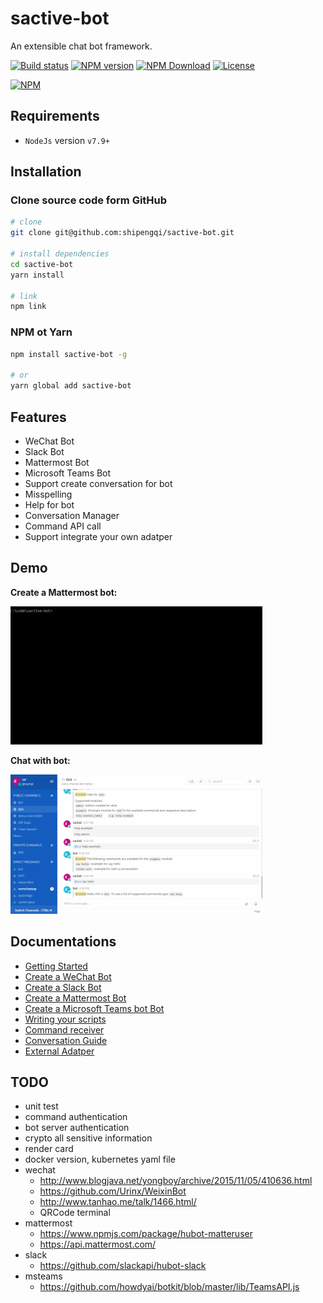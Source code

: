# sactive-bot
An extensible chat bot framework.

[![Build status][travis-image]][travis-url]
[![NPM version][npm-image]][npm-url]
[![NPM Download][npm-download]][npm-url]
[![License][license-image]][license-url]

[![NPM](https://nodei.co/npm/sactive-bot.png?downloads=true)](https://nodei.co/npm/sactive-bot/)

## Requirements
- `NodeJs` version `v7.9+`

## Installation
### Clone source code form GitHub
```bash
# clone
git clone git@github.com:shipengqi/sactive-bot.git

# install dependencies
cd sactive-bot
yarn install

# link
npm link
```

### NPM ot Yarn
```bash
npm install sactive-bot -g

# or
yarn global add sactive-bot
```

## Features
- WeChat Bot
- Slack Bot
- Mattermost Bot
- Microsoft Teams Bot
- Support create conversation for bot
- Misspelling
- Help for bot
- Conversation Manager
- Command API call
- Support integrate your own adatper

## Demo
**Create a Mattermost bot:**

<img src="docs/img/sbot_demo.gif" width="80%" height="">

**Chat with bot:**

<img src="docs/img/chat_bot_demo.gif" width="80%" height="">

## Documentations
- [Getting Started](docs/getting_started.md)
- [Create a WeChat Bot](docs/wechat_bot.md)
- [Create a Slack Bot](docs/slack_bot.md)
- [Create a Mattermost Bot](docs/mattermost_bot.md)
- [Create a Microsoft Teams bot Bot](docs/msteams_bot.md)
- [Writing your scripts](docs/scripts.md)
- [Command receiver](docs/command_receiver.md)
- [Conversation Guide](docs/conversation_guide.md)
- [External Adatper](docs/external_adapter.md)

## TODO
- unit test
- command authentication
- bot server authentication
- crypto all sensitive information
- render card
- docker version, kubernetes yaml file
- wechat
  - http://www.blogjava.net/yongboy/archive/2015/11/05/410636.html
  - https://github.com/Urinx/WeixinBot
  - http://www.tanhao.me/talk/1466.html/
  - QRCode terminal
- mattermost
  - https://www.npmjs.com/package/hubot-matteruser
  - https://api.mattermost.com/
- slack
  - https://github.com/slackapi/hubot-slack
- msteams
  - https://github.com/howdyai/botkit/blob/master/lib/TeamsAPI.js


[npm-image]: https://img.shields.io/npm/v/sactive-bot.svg?style=flat-square
[npm-url]: https://www.npmjs.com/package/sactive-bot
[travis-image]: https://img.shields.io/travis/shipengqi/sactive-bot/master.svg?style=flat-square
[travis-url]: https://www.travis-ci.org/shipengqi/sactive-bot
[npm-download]: https://img.shields.io/npm/dw/sactive-bot.svg?style=flat-square
[license-image]: http://img.shields.io/npm/l/sactive-bot.svg?style=flat-square
[license-url]: ./LICENSE